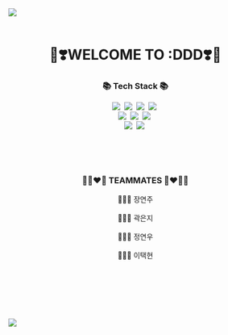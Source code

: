 <img src="https://capsule-render.vercel.app/api?type=wave&color=gradient&height=300&section=header&text=Diverse%20Different%20Display&fontSize=60" />
<br>
<br>

<h1 align="center"> 🎀❣️WELCOME TO :DDD❣️🎀 </h1>

<h3 align="center">📚 Tech Stack 📚</h3>
<p align="center">
   <img src="https://img.shields.io/badge/JavaScript-F7DF1E?style=flat&logo=JavaScript&logoColor=white"></a>&nbsp 
   <img src="https://img.shields.io/badge/react-61DAFB?style=flat&logo=react&logoColor=white"></a>&nbsp
  <img src="https://img.shields.io/badge/Python-3776AB?style=flat&logo=Python&logoColor=white"></a>&nbsp
  <img src="https://img.shields.io/badge/HTML-E34F26?style=flat&logo=HTML&logoColor=white"></a>&nbsp
  <br>
  <img src="https://img.shields.io/badge/Spring-6DB33F?style=flat&logo=Spring&logoColor=white"></a>&nbsp
  <img src="https://img.shields.io/badge/SpringBoot-6DB33F?style=flat&logo=SpringBoot&logoColor=white"></a>&nbsp 
  <img src="https://img.shields.io/badge/styled-components-DB7093?style=flat&logo=styled-components&logoColor=white"></a>&nbsp
  <br>
    <img src="https://img.shields.io/badge/Oracle-F80000?style=flat&logo=Oracle&logoColor=white"></a>&nbsp 
  <img src="https://img.shields.io/badge/Gradle-02303A?style=flat&logo=Gradle&logoColor=white"></a>&nbsp 

</p>
<br>
<br>
<br>

<h3 align="center">💛🧡❤️💜  TEAMMATES  💜❤️🧡💛</h3>
<p align="center">
  👩🏼‍💻 장연주 <br><br>
  👩🏻‍💻 곽은지 <br><br>
  👩🏻‍💻 정연우 <br><br>
  🧑🏻‍💻 이택현 <br><br>
  </p>
 <br>
 <br>
 <br>
 <br>
 <br>
<img src="https://capsule-render.vercel.app/api?type=wave&color=gradient&height=300&section=footer&fontSize=60" />
